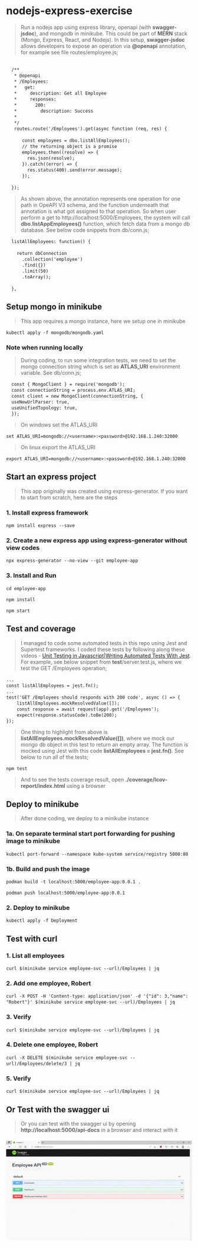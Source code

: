 # nodejs-express-exercise

> Run a nodejs app using express library, openapi (with **swagger-jsdoc**), and mongodb in minikube. This could be part of **MERN** stack (Mongo, Express, React, and Nodejs). In this setup, **swagger-jsdoc** allows developers to expose an operation via **@openapi** annotation, for example see file routes/employee.js;

```

  /**
   * @openapi
   * /Employees:
   *   get:
   *     description: Get all Employee
   *     responses: 
   *       200:
   *         description: Success 
   *  
   */
   routes.route('/Employees').get(async function (req, res) {

      const employees = dbo.listAllEmployees();
      // the returning object is a promise
      employees.then((resolve) => {
        res.json(resolve);
      }).catch((error) => {
        res.status(400).send(error.message);
      });  

  });

```

> As shown above, the annotation represents one operation for one path in OpeAPI V3 schema, and the function underneath that annotation is what got assigned to that operation. So when user perform a get to http://localhost:5000/Employees, the system will call **dbo.listAppEmployees()** function, which fetch data from a mongo db database. See below code snippets from db/conn.js;

```
  listAllEmployees: function() {
    
    return dbConnection
      .collection('employee')
      .find({})
      .limit(50)
      .toArray();
      
  },
```

## Setup mongo in minikube

> This app requires a mongo instance, here we setup one in minikube

```
kubectl apply -f mongodb/mongodb.yaml
```

### Note when running locally

> During coding, to run some integration tests, we need to set the mongo connection string which is set as **ATLAS_URI** environment variable. See db/conn.js;

```
  const { MongoClient } = require('mongodb');
  const connectionString = process.env.ATLAS_URI;
  const client = new MongoClient(connectionString, {
  useNewUrlParser: true,
  useUnifiedTopology: true,
  });
```

> On windows set the ATLAS_URI

```
set ATLAS_URI=mongodb://<username>:<password>@192.168.1.240:32000
```

> On linux export the ATLAS_URI

```
export ATLAS_URI=mongodb://<username>:<password>@192.168.1.240:32000
```

## Start an express project

> This app originally was created using express-generator. If you want to start from scratch, here are the steps  

### 1. Install express framework

```
npm install express --save
```

### 2. Create a new express app using express-generator without view codes

```
npx express-generator --no-view --git employee-app
```

### 3. Install and Run

```
cd employee-app
```

```
npm install
```

```
npm start
```

## Test and coverage

> I managed to code some automated tests in this repo using Jest and Supertest frameworks. I coded these tests by following along these videos - [Unit Testing in Javascript|Writing Automated Tests With Jest](https://www.youtube.com/watch?v=hz0_q1MJa2k&list=PL0X6fGhFFNTd5_wsAMasuLarx_VSkqYYX). For example, see below snippet from __test__/server.test.js, where we test the GET /Employees operation;

```
...
const listAllEmployees = jest.fn();
...
test('GET /Employees should responds with 200 code', async () => {
    listAllEmployees.mockResolvedValue([]);
    const response = await request(app).get('/Employees');
    expect(response.statusCode).toBe(200);
});
```

> One thing to highlight from above is **listAllEmployees.mockResolvedValue([])**, where we mock our mongo db object in this test to return an empty array. The function is mocked using Jest with this code **listAllEmployees = jest.fn()**. See below to run all of the tests;

```
npm test
```

> And to see the tests coverage result, open **./coverage/lcov-report/index.html** using a browser

## Deploy to minikube

> After done coding, we deploy to a minikube instance

### 1a. On separate terminal start port forwarding for pushing image to minikube

```
kubectl port-forward --namespace kube-system service/registry 5000:80
```

### 1b. Build and push the image

```
podman build -t localhost:5000/employee-app:0.0.1 .
```

```
podman push localhost:5000/employee-app:0.0.1
```

### 2. Deploy to minikube

```
kubectl apply -f Deployment
```

## Test with curl

### 1. List all employees

```
curl $(minikube service employee-svc --url)/Employees | jq
```

### 2. Add one employee, Robert
```
curl -X POST -H 'Content-type: application/json' -d '{"id": 3,"name": "Robert"}' $(minikube service employee-svc --url)/Employees | jq
```
### 3. Verify
```
curl $(minikube service employee-svc --url)/Employees | jq
```
 
### 4. Delete one employee, Robert
```
curl -X DELETE $(minikube service employee-svc --url)/Employees/delete/3 | jq
```
### 5. Verify
```
curl $(minikube service employee-svc --url)/Employees | jq
```
 
## Or Test with the swagger ui

> Or you can test with the swagger ui by opening **http://localhost:5000/api-docs** in a browser and interact with it

<p align="center"><img src="images/AnimatedSwagger.gif" alt="Test Swagger UI Image"/></p>

